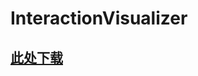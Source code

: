 # InteractionVisualizer

## [此处下载](https://www.spigotmc.org/resources/interactionvisualizer-visualize-function-blocks-like-crafting-tables-with-animations-client-side.77050/)

